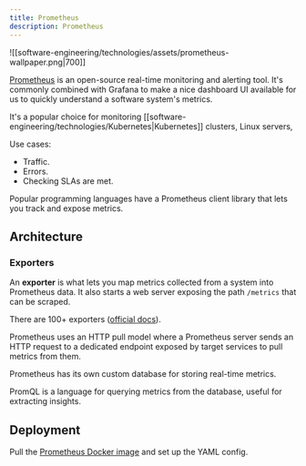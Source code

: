 ```yaml
---
title: Prometheus
description: Prometheus
---
```


![[software-engineering/technologies/assets/prometheus-wallpaper.png|700]]

[Prometheus](https://prometheus.io/) is an open-source real-time monitoring and alerting tool. It's commonly combined with Grafana to make a nice dashboard UI available for us to quickly understand a software system's metrics.





It's a popular choice for monitoring [[software-engineering/technologies/Kubernetes|Kubernetes]] clusters, Linux servers, 

Use cases:
- Traffic.
- Errors.
- Checking SLAs are met.


Popular programming languages have a Prometheus client library that lets you track and expose metrics.


## Architecture

### Exporters
An **exporter** is what lets you map metrics collected from a system into Prometheus data. It also starts a web server exposing the path `/metrics` that can be scraped.

There are 100+ exporters ([official docs](https://prometheus.io/docs/instrumenting/exporters/)).


Prometheus uses an HTTP pull model where a Prometheus server sends an HTTP request to a dedicated endpoint exposed by target services to pull metrics from them.

Prometheus has its own custom database for storing real-time metrics.

PromQL is a language for querying metrics from the database, useful for extracting insights.

## Deployment
Pull the [Prometheus Docker image](https://hub.docker.com/r/prom/prometheus) and set up the YAML config.
